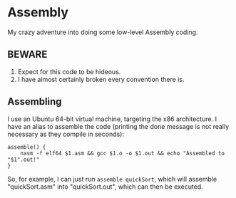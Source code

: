 # Assembly
My crazy adventure into doing some low-level Assembly coding.

## BEWARE

1.  Expect for this code to be hideous.
2.  I have almost certainly broken every convention there is.

## Assembling

I use an Ubuntu 64-bit virtual machine, targeting the x86 architecture. I have an alias to assemble the code (printing the done message is not really necessary as they compile in seconds):
```
assemble() {
	nasm -f elf64 $1.asm && gcc $1.o -o $1.out && echo "Assembled to "$1".out!"
}
```
So, for example, I can just run `assemble quickSort`, which will assemble "quickSort.asm" into "quickSort.out", which can then be executed.
